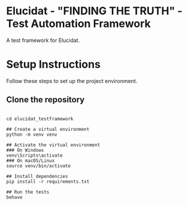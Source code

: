 # Elucidat - "FINDING THE TRUTH" - Test Automation Framework

A test framework for Elucidat.

# Setup Instructions

Follow these steps to set up the project environment.

## Clone the repository
```git clone https://github.com/tlit/elucidat_testframework

cd elucidat_testframework

## Create a virtual environment
python -m venv venv

## Activate the virtual environment
### On Windows
venv\Scripts\activate
### On macOS/Linux
source venv/bin/activate

## Install dependencies
pip install -r requirements.txt

## Run the tests
behave

